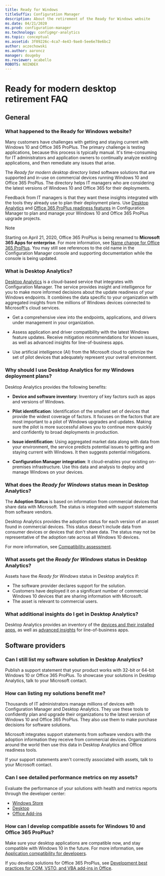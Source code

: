 ```yaml
---
title: Ready for Windows
titleSuffix: Configuration Manager
description: About the retirement of the Ready for Windows website
ms.date: 04/21/2020
ms.prod: configuration-manager
ms.technology: configmgr-analytics
ms.topic: conceptual
ms.assetid: 3f09226c-4ca7-4e43-9ae8-5ee6e78e6bc2
author: aczechowski
ms.author: aaroncz
manager: dougeby
ms.reviewer: acabello
ROBOTS: NOINDEX
---
```


# Ready for modern desktop retirement FAQ

<!-- placeholder -->

## General

### What happened to the Ready for Windows website?

Many customers have challenges with getting and staying current with Windows 10 and Office 365 ProPlus. The primary challenge is testing applications, because this process is typically manual. It's time-consuming for IT administrators and application owners to continually analyze existing applications, and then remediate any issues that arise.

The *Ready for modern desktop* directory listed software solutions that are supported and in-use on commercial devices running Windows 10 and Office 365 ProPlus. The directory helps IT managers who are considering the latest versions of Windows 10 and Office 365 for their deployments.

Feedback from IT managers is that they want these insights integrated with the tools they already use to plan their deployment plans. Use [Desktop Analytics](https://aka.ms/dadocs) and [Office 365 ProPlus readiness features](https://docs.microsoft.com/deployoffice/readiness-tools#office-365-proplus-readiness-features-in-configuration-manager-current-branch) in Configuration Manager to plan and manage your Windows 10 and Office 365 ProPlus upgrade projects. 

> [!Note]
> Starting on April 21, 2020, Office 365 ProPlus is being renamed to **Microsoft 365 Apps for enterprise**. For more information, see [Name change for Office 365 ProPlus](https://docs.microsoft.com/deployoffice/name-change). You may still see references to the old name in the Configuration Manager console and supporting documentation while the console is being updated.

### What is Desktop Analytics?

[Desktop Analytics](https://aka.ms/dadocs) is a cloud-based service that integrates with Configuration Manager. The service provides insight and intelligence for you to make more informed decisions about the update readiness of your Windows endpoints. It combines the data specific to your organization with aggregated insights from the millions of Windows devices connected to Microsoft's cloud services.

-    Get a comprehensive view into the endpoints, applications, and drivers under management in your organization.

-    Assess application and driver compatibility with the latest Windows feature updates. Receive mitigation recommendations for known issues, as well as advanced insights for line-of-business apps.

-    Use artificial intelligence (AI) from the Microsoft cloud to optimize the set of pilot devices that adequately represent your overall environment.

### Why should I use Desktop Analytics for my Windows deployment plans?

Desktop Analytics provides the following benefits:

-    **Device and software inventory**: Inventory of key factors such as apps and versions of Windows.

-    **Pilot identification**: Identification of the smallest set of devices that provide the widest coverage of factors. It focuses on the factors that are most important to a pilot of Windows upgrades and updates. Making sure the pilot is more successful allows you to continue more quickly and confidently to broad deployments in production.

-    **Issue identification**: Using aggregated market data along with data from your environment, the service predicts potential issues to getting and staying current with Windows. It then suggests potential mitigations.

-    **Configuration Manager integration**: It cloud-enables your existing on-premises infrastructure. Use this data and analysis to deploy and manage Windows on your devices.

### What does the *Ready for Windows* status mean in Desktop Analytics?

The **Adoption Status** is based on information from commercial devices that share data with Microsoft. The status is integrated with support statements from software vendors.

Desktop Analytics provides the adoption status for each version of an asset found in commercial devices. This status doesn't include data from consumer devices or devices that don't share data. The status may not be representative of the adoption rate across all Windows 10 devices.

For more information, see [Compatibility assessment](compat-assessment.md).

### What assets get the *Ready for Windows* status in Desktop Analytics? 

Assets have the *Ready for Windows* status in Desktop analytics if:

-    The software provider declares support for the solution.
-    Customers have deployed it on a significant number of commercial Windows 10 devices that are sharing information with Microsoft.
-    The asset is relevant to commercial users.

### What additional insights do I get in Desktop Analytics?

Desktop Analytics provides an inventory of the [devices and their installed apps](about-assets.md), as well as [advanced insights](compat-assessment.md#advanced-insights) for line-of-business apps. 

## Software providers

### Can I still list my software solution in Desktop Analytics?

Publish a support statement that your product works with 32-bit or 64-bit Windows 10 or Office 365 ProPlus. To showcase your solutions in Desktop Analytics, talk to your Microsoft contact.

### How can listing my solutions benefit me?

Thousands of IT administrators manage millions of devices with Configuration Manager and Desktop Analytics. They use these tools to confidently plan and upgrade their organizations to the latest version of Windows 10 and Office 365 ProPlus. They also use them to make purchase decisions for software solutions.

Microsoft integrates support statements from software vendors with the adoption information they receive from commercial devices. Organizations around the world then use this data in Desktop Analytics and Office readiness tools. 

If your support statements aren't correctly associated with assets, talk to your Microsoft contact.

### Can I see detailed performance metrics on my assets?

Evaluate the performance of your solutions with health and metrics reports through the developer center: 

- [Windows Store](https://docs.microsoft.com/windows/uwp/publish/health-report)
- [Desktop](https://docs.microsoft.com/windows/desktop/appxpkg/windows-desktop-application-program)
- [Office Add-ins](https://docs.microsoft.com/office/dev/store/update-unpublish-and-view-metrics) 

### How can I develop compatible assets for Windows 10 and Office 365 ProPlus?

Make sure your desktop applications are compatible now, and stay compatible with Windows 10 in the future. For more information, see [Application compatibility for developers](https://developer.microsoft.com/windows/desktop/app-compatibility).

If you develop solutions for Office 365 ProPlus, see [Development best practices for COM, VSTO, and VBA add-ins in Office](https://docs.microsoft.com/visualstudio/vsto/development-best-practices-for-com-vsto-and-vba-add-ins-in-office).
